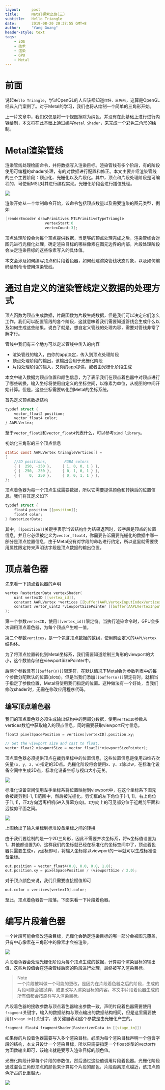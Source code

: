 ```yaml
---
layout:     post
title:      Metal探索之旅(三)
subtitle:   Hello Triangle
date:       2019-08-20 20:37:55 GMT+8
author:     "Yang Guang"
header-style: text
tags:
    - iOS
    - 技术
    - 渲染
    - GPU
    - Metal
---
```


# 前面

说起`Hello Triangle`，学过OpenGL的人应该都知道`你好，三角形`，这算是OpenGL经典入门案例了。对于Metal的学习，我们也将从绘制一个简单的三角形开始。

上一片文章中，我们仅仅是将一个视图擦除为纯色，并没有在此基础上进行进行内容绘制，本文将在此基础上通过编写`Metal Shader`，来完成一个彩色三角形的绘制。

# Metal渲染管线

渲染管线处理绘画命令，并将数据写入渲染目标。渲染管线有多个阶段，有的阶段使用可编程的shader处理，有的对数据进行配置和修正。本文主要介绍渲染管线的三个主要阶段：顶点化、光栅化以及片段化。其中，顶点和片段处理阶段是可编程的，可使用MSL对其进行编程实现。光栅化阶段会进行插值处理。

![](/assets/images/2019/metal_render_pipeline.png)

渲染开始从一个绘制命令开始，该命令包括顶点数量以及需要渲染的图元类型，例如

```objectivec
[renderEncoder drawPrimitives:MTLPrimitiveTypeTriangle 
                  vertexStart:0 
                  vertexCount:3];
```

顶点处理阶段会为每个顶点提供数据，当足够的顶点处理完成之后，渲染管线会对图元进行光栅化处理，确定渲染目标的哪些像素在图元边界的内部，片段处理阶段会决定渲染目标的这些像素写入的具体值。

本文会涉及如何编写顶点和片段着色器，如何创建渲染管线状态对象，以及如何编码绘制命令使用渲染管线。

# 通过自定义的渲染管线定义数据的处理方式

顶点函数为顶点生成数据，片段函数为片段生成数据，但是我们可以决定它们怎么工作。我们可以配置管线的各个阶段，这就意味着我们需要知道管线会生成什么以及如何生成这些结果。说白了就是，想自定义管线的处理内容，需要对管线非常了解才行。

管线中我们有三个地方可以定义管线中传入的内容

* 渲染管线的输入，由你的app决定，传入到顶点处理阶段
* 顶点处理阶段的输出，该输出会用于光栅化阶段
* 片段处理阶段的输入，又你的app提供，或者由光栅化阶段生成

本文中输入数据为顶点位置和颜色信息，为了表示我们在顶点着色器中对顶点进行了哪些转换，输入坐标将使用自定义的坐标空间，以像素为单位，从视图的中间开始计算。但是，这些坐标需要转化到Metal的坐标系统。

首先定义顶点数据结构

```c
typdef struct {
    vector_float2 position;
    vector_float4 color;
} AAPLVertex;
```

至于`vector_float2`和`vector_float4`代表什么，可以参考`simd library`。

初始化三角形的三个顶点信息

```c
static const AAPLVertex triangleVertices[] = 
{
    //2D positions,        RGBA colors
    { {  250, -250 },     { 1, 0, 0, 1 } },
    { { -250, -250 },     { 0, 1, 0, 1 } },
    { {    0,  250 },     { 0, 0, 1, 1 } },
};
```

顶点着色器为每一个顶点生成需要数据，所以它需要提供颜色和转换后的位置信息。我们将其定义如下

```c
typdef struct {
    float4 position [[position]];
    float4 color;
} RasterizerData;
```

其中，`[[position]]`关键字表示当该结构作为结果返回时，该字段是顶点的位置信息，并且它必须被定义为`vector_float4`，你需要告诉需要光栅化的数据中哪一部分是顶点位置信息，由于Metal没有对字段的命名进行约定，所以这里就需要使用属性限定符来声明该字段是顶点数据的输出位置。

# 顶点着色器

先来看一下顶点着色器的声明

```cpp
vertex RasterizerData vertexShader(
    uint vertexID [[vertex_id]],
    constant AAPLVertex *vertices [[buffer(AAPLVertexInputIndexVertices)]],
    constant vertor_uint2 *viewportSizePointer [[buffer(AAPLVertexInputIndexViewportSize)]]    
);
```

第一个参数`vertexID`，使用`[[vertex_id]]`限定符。当执行渲染命令时，GPU会多次调用顶点着色器，为每个顶点产生唯一值。

第二个参数`vertices`，是一个包含顶点数据的数组，使用前面定义的`AAPLVertex`结构体。

为了将顶点位置转化到Metal坐标系，我们需要知道绘制三角形的viewport的大小，这个数值存储在viewportSizePointer中。

后两个参数具有`[[buffer(n)]]`限定符，在默认情况下Metal会为参数列表中的每个参数分配默认的位置(slots)。但是当我们添加`[[buffer(n)]]`限定符时，就相当于指定了参数位置，Metal将使用我们指定的位置。这种做法有一个好处，当我们修改shader时，无需在修改应用程序代码。

## 编写顶点着色器

我们的顶点着色器必须生成输出结构中的两部分数据，使用`vertexID`参数从vertices数组中获取输入的顶点信息，同时需要获取viewport尺寸信息。

```cpp
float2 pixelSpacePosition = vertices[vertexID].position.xy;

// Get the viewport size and cast to float.
vector_float2 viewportSize = vector_float2(*viewportSizePointer);
```

顶点着色器必须提供顶点在裁剪坐标中的位置信息，这些位置信息是使用四维齐次矢量`(x, y, z, w)`指定的3D点。光栅化阶段将会使用x、y、z除以w，在标准化设备空间中生成3D点，标准化设备坐标与视口大小无关。

![](/assets/images/2019/learn_metal_02.png)

标准化设备空间使用左手坐标系将位置映射到viewport中，在这个坐标系下图元会被裁剪到[-1, 1]范围中，然后被光栅化。剪切框的左下角位于[-1, 1]，右上角位于[1, 1]，正z方向远离相机(进入屏幕方向)。z方向上的可见部分位于近裁剪平面和远裁剪平面之间。

![](/assets/images/2019/learn_metal_03.png)

上图给出了输入坐标到标准设备坐标之间的转换

由于我们要绘制的是一个2D三角形，因此不需要齐次坐标系，将w坐标值设置为1，其他都设置为0。这样我们的坐标就已经在标准化的坐标空间中了，顶点着色器只需要生成x，y坐标即可，将输入坐标除以viewport的一半就可以生成标准设备坐标。

```cpp
out.position = vector_float4(0.0, 0.0, 0.0, 1.0);
out.position.xy = pixelSpacePosition / (viewportSize / 2.0);
```

对于顶点颜色来说，我们只需要直接赋值即可

```cpp
out.color = vertices[vertexID].color;
```

至此，顶点着色器告一段落，下面来看一下片段着色器。

# 编写片段着色器

一个片段可能会修改渲染目标，光栅化会确定渲染目标的哪一部分会被图元覆盖，只有中心像素在三角形中的像素才会被渲染。

![](/assets/images/2019/learn_metal_04.png)

片段着色器会处理光栅化阶段为每个顶点生成的数据，计算每个渲染目标的输出值，这些片段值会在渲染管线后面的阶段进行处理，最终被写入渲染目标。

>Note  
一个片段被叫做一个可能的更改，是因为在片段着色器之后的阶段，生成的片段可能会被抛弃，或更改写入渲染目标的内容。本文中片段着色器生成的所有值都会按原样写入渲染目标。

片段着色器的接收参数与顶点着色器输出参数一致，声明片段着色器需要使用`fragment`关键字，输入的数据结构与顶点输出的数据结构相同，但是这里需要使用`[[stage_in]]`关键字，该关键自表明这个参数是由光栅化产生的。

```cpp
fragment float4 fragmentShader(RasterizerData in [[stage_in]])
```

如果你的片段着色器需要写入多个渲染目标，必须为每个渲染目标声明一个包含字段的结构，本文只设计一个渲染目标，所以只需要指定一个float类型的vector作为函数输出即可，该输出就是要写入渲染目标的颜色值。

光栅化阶段计算每个片段的参数值，然后通过这些值调用片段着色器。光栅化阶段通过混合三角形顶点的颜色来计算每个片段的颜色，片段距离顶点越近，该顶点颜色所占的比重越大。

![](/assets/images/2019/learn_metal_05.png)